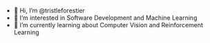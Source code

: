 - 👋 Hi, I’m @tristleforestier
- 👀 I’m interested in Software Development and Machine Learning
- 🌱 I’m currently learning about Computer Vision and Reinforcement Learning


